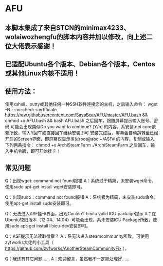 # AFU

本脚本集成了来自STCN的minimax4233、wolaiwozhengfu的脚本内容并加以修改，向上述二位大佬表示感谢！
---
已适配Ubuntu各个版本、Debian各个版本，Centos或其他Linux内核不适用！
----
使用方法：
----
使用xshell、putty或其他任何一种SSH软件连接您的主机，之后输入命令：
wget -N --no-check-certificate https://raw.githubusercontent.com/SayaBear/AFU/master/AFU.bash && chmod +x AFU.bash && bash AFU.bash
之后回车，跟随屏幕提示输入账号、密码
可能会出现类似Do you want to continue? [Y/n] 的内容，系安装.net core依赖所致，输入Y回车或直接回车继续安装即可
安装完成后，屏幕会自动跳转至已经开启的Screen界面，即屏幕仅显示类似root@abc:~/ASF# 的内容，复制或输入下列两条指令：
chmod +x ArchiSteamFarm
./ArchiSteamFarm
之后回车，输入手机令牌，即可开始挂卡！

常见问题
----
Q：出现wget: command not found报错
A：系统过于精简，未安装wget命令，使用sudo apt-get install wget安装即可。

Q：出现sudo：command not found报错
A：系统极为精简，未安装sudo命令，使用apt-get install sudo安装即可。

Q：无法进入ASF挂卡界面，出现Couldn't find a valid ICU package提示
A：在Ubuntu较旧版本（12.04、14.04）可能会出现，系未安装ICU Package所致，使用sudo apt-get install libicu-dev安装即可。

Q：ASF提示无法读取徽章？
A：系无法进入steamcommunity所致，可使用zyfworks大佬的小工具（ https://github.com/zyfworks/AnotherSteamCommunityFix ）。

Q：我还有其它问题……
A：欢迎留言，虽然我不一定能处理好……
